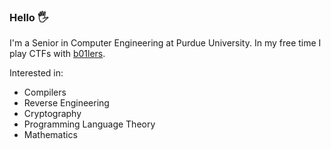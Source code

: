 ### Hello :raised_hand_with_fingers_splayed:

I'm a Senior in Computer Engineering at Purdue University. In my free time I play CTFs with [b01lers](https://b01lers.com/).

Interested in:
- Compilers
- Reverse Engineering
- Cryptography
- Programming Language Theory
- Mathematics

